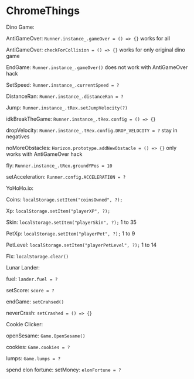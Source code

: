 # ChromeThings

Dino Game:

  AntiGameOver: ```Runner.instance_.gameOver = () => {}``` works for all

  AntiGameOver: ```checkForCollision = () => {}``` works for only original dino game
  
  EndGame: ```Runner.instance_.gameOver()``` does not work with AntiGameOver hack
  
  SetSpeed: ```Runner.instance_.currentSpeed = ?```
  
  DistanceRan: ```Runner.instance_.distanceRan = ?```
  
  Jump: ```Runner.instance_.tRex.setJumpVelocity(?)```
  
  idkBreakTheGame: ```Runner.instance_.tRex.config = () => {}```
  
  dropVelocity: ```Runner.instance_.tRex.config.DROP_VELOCITY = ?``` stay in negatives
  
  noMoreObstacles: ```Horizon.prototype.addNewObstacle = () => {}``` only works with AntiGameOver hack
  
  fly: ```Runner.instance_.tRex.groundYPos = 10```
  
  setAcceleration: ```Runner.config.ACCELERATION = ?```
  
YoHoHo.io:

  Coins: ```localStorage.setItem("coinsOwned", ?);```
  
  Xp: ```localStorage.setItem("playerXP", ?);```
  
  Skin: ```localStorage.setItem("playerSkin", ?);```  1 to 35
  
  PetXp: ```localStorage.setItem("playerPet", ?);``` 1 to 9
  
  PetLevel: ```localStorage.setItem("playerPetLevel", ?);``` 1 to 14
  
  Fix: ```localStorage.clear()```

Lunar Lander:

  fuel: ```lander.fuel = ?```
  
  setScore: ```score = ?```
  
  endGame: ```setCrahsed()```
  
  neverCrash: ```setCrashed = () => {}```

Cookie Clicker:

  openSesame: ```Game.OpenSesame()```

  cookies: ```Game.cookies = ?```
  
  lumps: ```Game.lumps = ?```

spend elon fortune:
  setMoney: ```elonFortune = ?```
